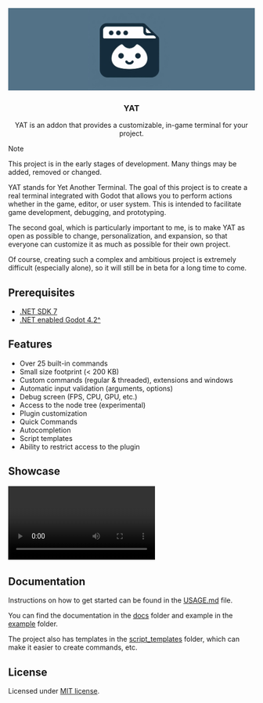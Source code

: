 <div align="center">
	<img src="./addons/yat/docs/assets/yat_icon_baner.png" />
	<h3>YAT</h1>
	<p>YAT is an addon that provides a customizable, in-game terminal for your project.</p>
</div>

> [!NOTE]
> This project is in the early stages of development. Many things may be added, removed or changed.

YAT stands for Yet Another Terminal. The goal of this project is to create a real terminal integrated with Godot that allows you to perform actions whether in the game, editor, or user system. This is intended to facilitate game development, debugging, and prototyping.

The second goal, which is particularly important to me, is to make YAT as open as possible to change, personalization, and expansion, so that everyone can customize it as much as possible for their own project.

Of course, creating such a complex and ambitious project is extremely difficult (especially alone), so it will still be in beta for a long time to come.

## Prerequisites

-   [.NET SDK 7](https://dotnet.microsoft.com/en-us/download)
-   [.NET enabled Godot 4.2^](https://godotengine.org/download)

## Features

-   Over 25 built-in commands
-   Small size footprint (< 200 KB)
-   Custom commands (regular & threaded), extensions and windows
-   Automatic input validation (arguments, options)
-   Debug screen (FPS, CPU, GPU, etc.)
-   Access to the node tree (experimental)
-   Plugin customization
-   Quick Commands
-   Autocompletion
-   Script templates
-   Ability to restrict access to the plugin

## Showcase

<video src="https://github.com/MASSHUU12/godot-yat/assets/61974579/fff0af36-ef62-4e1d-b3c7-ff680f30c100" controls title="YAT showcase video"></video>

## Documentation

Instructions on how to get started can be found in the [USAGE.md](./addons/yat/docs/USAGE.md) file.

You can find the documentation in the [docs](./addons/yat/docs/) folder
and example in the [example](./example/) folder.

The project also has templates in the [script_templates](./script_templates/) folder, which can make it easier to create commands, etc.

## License

Licensed under [MIT license](./LICENSE).

